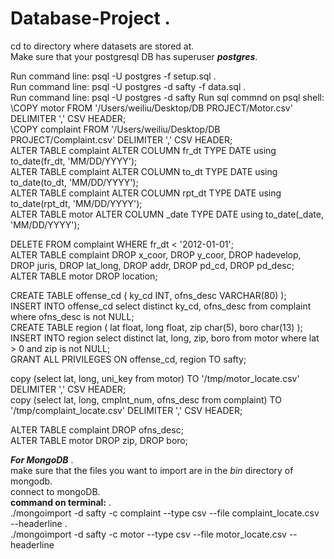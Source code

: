# Database-Project . 
cd to directory where datasets are stored at.   
Make sure that your postgresql DB has superuser ***postgres***.

Run command line: psql -U postgres -f setup.sql .  
Run command line: psql -U postgres -d safty -f data.sql .  
Run command line: psql -U postgres -d safty
Run sql commnd on psql shell:   
\COPY motor FROM '/Users/weiliu/Desktop/DB PROJECT/Motor.csv' DELIMITER ',' CSV HEADER;   
\COPY complaint FROM '/Users/weiliu/Desktop/DB PROJECT/Complaint.csv' DELIMITER ',' CSV HEADER;   
ALTER TABLE complaint ALTER COLUMN fr_dt TYPE DATE using to_date(fr_dt, 'MM/DD/YYYY');   
ALTER TABLE complaint ALTER COLUMN to_dt TYPE DATE using to_date(to_dt, 'MM/DD/YYYY');   
ALTER TABLE complaint ALTER COLUMN rpt_dt TYPE DATE using to_date(rpt_dt, 'MM/DD/YYYY');   
ALTER TABLE motor ALTER COLUMN _date TYPE DATE using to_date(_date, 'MM/DD/YYYY');   
   
DELETE FROM complaint WHERE fr_dt < '2012-01-01';   
ALTER TABLE complaint DROP x_coor, DROP y_coor, DROP hadevelop, DROP juris, DROP lat_long, DROP addr, DROP pd_cd, DROP pd_desc;   
ALTER TABLE motor DROP location;   
   
CREATE TABLE offense_cd ( ky_cd INT, ofns_desc VARCHAR(80) );   
INSERT INTO offense_cd select distinct ky_cd, ofns_desc from complaint where ofns_desc is not NULL;  
CREATE TABLE region (
	 lat float,
    long float,
    zip char(5),
    boro char(13)
);  
INSERT INTO region select distinct lat, long, zip, boro from motor
where lat > 0 and zip is not NULL;  
GRANT ALL PRIVILEGES ON offense_cd, region TO safty;

copy (select lat, long, uni_key from motor) TO '/tmp/motor_locate.csv' DELIMITER ',' CSV HEADER;   
copy (select lat, long, cmplnt_num, ofns_desc from complaint) TO '/tmp/complaint_locate.csv' DELIMITER ',' CSV HEADER;  
   
ALTER TABLE complaint DROP ofns_desc;  
ALTER TABLE motor DROP zip, DROP boro;



***For MongoDB*** .  
make sure that the files you want to import are in the *bin* directory of mongodb.   
connect to mongoDB.   
**command on terminal:** .  
./mongoimport -d safty -c complaint --type csv --file complaint_locate.csv --headerline .  
./mongoimport -d safty -c motor --type csv --file motor_locate.csv --headerline
